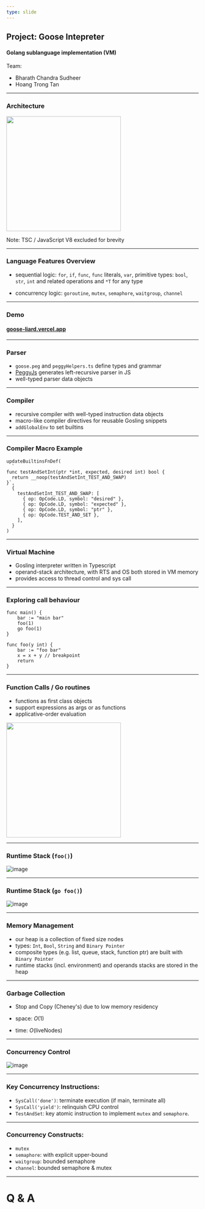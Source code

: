 ```yaml
---
type: slide
---
```


<style type="text/css">
  .reveal p {
    text-align: left;
    padding-left: 40px;
  }
  .reveal ul {
    display: block;
  }
  .reveal ol {
    display: block;
  }
</style>

## Project: Goose Intepreter

#### Golang sublanguage implementation (VM)

Team:

- Bharath Chandra Sudheer
- Hoang Trong Tan

---

### Architecture

<img src="https://hackmd.io/_uploads/SysxRcogC.png" height="300" />

<p>Note: TSC / JavaScript V8 excluded for brevity</p>

---

### Language Features Overview

- sequential logic: `for`, `if`, `func`, `func` literals, `var`, primitive types: `bool`, `str`, `int` and related operations and `*T` for any type

- concurrency logic: `goroutine`, `mutex`, `semaphore`, `waitgroup`, `channel`

---

### Demo

#### [goose-liard.vercel.app](https://goose-liard.vercel.app)

---

### Parser

- `goose.peg` and `peggyHelpers.ts` define types and grammar
- [PeggyJs](peggyjs.org) generates left-recursive parser in JS
- well-typed parser data objects

---

### Compiler

- recursive compiler with well-typed instruction data objects
- macro-like compiler directives for reusable Gosling snippets
- `addGlobalEnv` to set builtins

---

### Compiler Macro Example

```typescript=
updateBuiltinsFnDef(
  `
func testAndSetInt(ptr *int, expected, desired int) bool {
  return __noop(testAndSetInt_TEST_AND_SWAP)
}`,
  {
    testAndSetInt_TEST_AND_SWAP: [
      { op: OpCode.LD, symbol: "desired" },
      { op: OpCode.LD, symbol: "expected" },
      { op: OpCode.LD, symbol: "ptr" },
      { op: OpCode.TEST_AND_SET },
    ],
  }
)
```

---

### Virtual Machine

- Gosling interpreter written in Typescript
- operand-stack architecture, with RTS and OS both stored in VM memory
- provides access to thread control and sys call

---

### Exploring call behaviour

```go=
func main() {
    bar := "main bar"
    foo(1)
    go foo(1)
}

func foo(y int) {
    bar := "foo bar"
    x = x + y // breakpoint
    return
}
```

---

### Function Calls / Go routines

- functions as first class objects
- support expressions as args or as functions
- applicative-order evaluation

<img src="https://hackmd.io/_uploads/Hy7KKnigC.png" height="300" />

---

### Runtime Stack (`foo()`)

![image](https://hackmd.io/_uploads/HJ2_LjoxA.png)

---

### Runtime Stack (`go foo()`)

![image](https://hackmd.io/_uploads/B1HzDioxA.png)

---

### Memory Management

- our heap is a collection of fixed size nodes
- types: `Int`, `Bool`, `String` and `Binary Pointer`
- composite types (e.g. list, queue, stack, function ptr) are built with `Binary Pointer`
- runtime stacks (incl. environment) and operands stacks are stored in the heap

---

### Garbage Collection

- Stop and Copy (Cheney's) due to low memory residency

- space: $O(1)$
- time: $O(\text{liveNodes})$

---

### Concurrency Control

![image](https://hackmd.io/_uploads/r16yVhjg0.png)

---

### Key Concurrency Instructions:

- `SysCall('done')`: terminate execution (if main, terminate all)
- `SysCall('yield')`: relinquish CPU control
- `TestAndSet`: key atomic instruction to implement `mutex` and `semaphore`.

---

### Concurrency Constructs:

- `mutex`
- `semaphore`: with explicit upper-bound
- `waitgroup`: bounded semaphore
- `channel`: bounded semaphore & mutex

---

# Q & A
